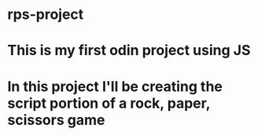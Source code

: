 # rps-project
# This is my first odin project using JS
# In this project I'll be creating the script portion of a rock, paper, scissors game

